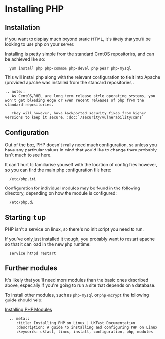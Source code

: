 # Installing PHP

## Installation

If you want to display much beyond static HTML, it's likely that you'll be looking to use php on your server.

Installing is pretty simple from the standard CentOS repositories, and can be achieved like so:

```console
  yum install php php-common php-devel php-pear php-mysql
```

This will install php along with the relevant configuration to tie it into Apache (provided apache was installed from the standard repositories).

```eval_rst
.. note::
   As CentOS/RHEL are long term release style operating systems, you won't get bleeding edge or even recent releases of php from the standard repositories.

   They will however, have backported security fixes from higher versions to keep it secure. :doc:`/security/vulnerabilityscans`
```

## Configuration

Out of the box, PHP doesn't really need much configuration, so unless you have any particular values in mind that you'd like to change there probably isn't much to see here.

It can't hurt to familiarise yourself with the location of config files however, so you can find the main php configuration file here:

```console
  /etc/php.ini
```

Configuration for individual modules may be found in the following directory, depending on how the module is configured:

```console
  /etc/php.d/
```

## Starting it up

PHP isn't a service on linux, so there's no init script you need to run.

If you've only just installed it though, you probably want to restart apache so that it can load in the new php runtime:

```console
  service httpd restart
```

## Further modules

It's likely that you'll need more modules than the basic ones described above, especially if you're going to run a site that depends on a database.

To install other modules, such as `php-mysql` or `php-mcrypt` the following guide should help:

[Installing PHP Modules](/linux/php/moduleinstallation.html)

```eval_rst
  .. meta::
     :title: Installing PHP on Linux | UKFast Documentation
     :description: A guide to installing and configuring PHP on Linux
     :keywords: ukfast, linux, install, configuration, php, modules

